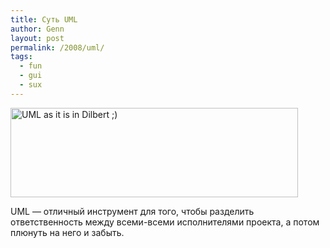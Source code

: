 ```yaml
---
title: Суть UML
author: Genn
layout: post
permalink: /2008/uml/
tags:
  - fun
  - gui
  - sux
---
```

<img src='http://mega.genn.org/=^_^=/uploads/2008/06/uml.jpg' alt='UML as it is in Dilbert ;)'  width="460" height="143" />

UML — отличный инструмент для того, чтобы разделить ответственность между всеми-всеми исполнителями проекта, а потом плюнуть на него и забыть.